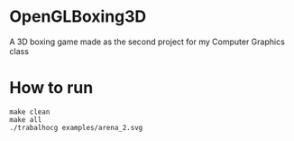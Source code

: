 # OpenGLBoxing3D
A 3D boxing game made as the second project for my Computer Graphics class

# How to run

```
make clean
make all
./trabalhocg examples/arena_2.svg
```
